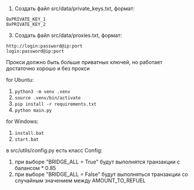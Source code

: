 1. Создать файл src/data/private_keys.txt, формат:
```
0xPRIVATE_KEY_1
0xPRIVATE_KEY_2
```
3. Создать файл src/data/proxies.txt, формат:
```
http://login:password@ip:port
login:password@ip:port
```
    
Прокси должно быть больше приватных ключей, но работает достаточно хорошо и без прокси

for Ubuntu:
1. ```python3 -m venv .venv```
2. ```source .venv/bin/activate```
3. ```pip install -r requirements.txt```
4. ```python main.py```

for Windows:
1. ```install.bat```
2. ```start.bat```

в src/utils/config.py есть класс Config:
1. при выборе "BRIDGE_ALL = True" будут выполнятся транзакции с балансом * 0.85 
2. при выборе "BRIDGE_ALL = False" будут выполняться транзакции со случайным значением между AMOUNT_TO_REFUEL
